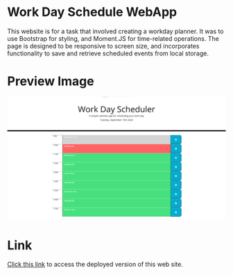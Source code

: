 # Work Day Schedule WebApp
This website is for a task that involved creating a workday planner. It was to use Bootstrap for styling, and Moment.JS for time-related operations.
The page is designed to be responsive to screen size, and incorporates functionality to save and retrieve scheduled events from local storage.

# Preview Image
![image](./Assets/previewImage.png)
# Link
[Click this link](http://arbdt.github.io/work-day-scheduler) to access the deployed version of this web site.
